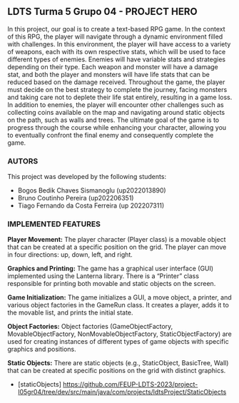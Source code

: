## LDTS Turma 5 Grupo 04  -  PROJECT HERO

In this project, our goal is to create a text-based RPG game. In the context of this RPG, the player will navigate through a dynamic environment filled with challenges. In this environment, the player will have access to a variety of weapons, each with its own respective stats, which will be used to face different types of enemies. Enemies will have variable stats and strategies depending on their type. Each weapon and monster will have a damage stat, and both the player and monsters will have life stats that can be reduced based on the damage received. Throughout the game, the player must decide on the best strategy to complete the journey, facing monsters and taking care not to deplete their life stat entirely, resulting in a game loss.
In addition to enemies, the player will encounter other challenges such as collecting coins available on the map and navigating around static objects on the path, such as walls and trees. 
The ultimate goal of the game is to progress through the course while enhancing your character, allowing you to eventually confront the final enemy and consequently complete the game.

### AUTORS
This project was developed by the following students: 
 - Bogos Bedik Chaves Sismanoglu (up2022013890)
 - Bruno Coutinho Pereira (up202206351)
 - Tiago Fernando da Costa Ferreira (up 202207311)

### IMPLEMENTED FEATURES
**Player Movement:**
The player character (Player class) is a movable object that can be created at a specific position on the grid.
The player can move in four directions: up, down, left, and right.

**Graphics and Printing:**
The game has a graphical user interface (GUI) implemented using the Lanterna library.
There is a “Printer” class responsible for printing both movable and static objects on the screen.

**Game Initialization:**
The game initializes a GUI, a move object, a printer, and various object factories in the GameRun class.
It creates a player, adds it to the movable list, and prints the initial state.

**Object Factories:**
Object factories (GameObjectFactory, MovableObjectFactory, NonMovableObjectFactory, StaticObjectFactory) are used for creating instances of different types of game objects with specific graphics and positions.

**Static Objects:**
There are static objects (e.g., StaticObject, BasicTree, Wall) that can be created at specific positions on the grid with distinct graphics.


- [staticObjects] https://github.com/FEUP-LDTS-2023/project-l05gr04/tree/dev/src/main/java/com/projects/ldtsProject/StaticObjects

